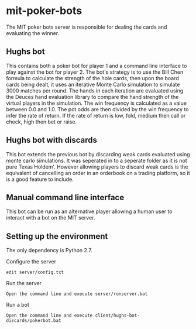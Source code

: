 # mit-poker-bots
The MIT poker bots server is responsible for dealing the cards and evaluating the winner. 

## Hughs bot
This contains both a poker bot for player 1 and a command line interface to play against the bot for player 2. The bot's strategy is to use the Bill Chen formula to calculate the strength of the hole cards, then upon the board cards being dealt, it uses an iterative Monte Carlo simulation to simulate 3000 matches per round. The hands in each iteration are evaluated using the Deuces hand evaluation library to compare the hand strength of the virtual players in the simulation. The win frequency is calculated as a value between 0.0 and 1.0. The pot odds are then divided by the win frequency to infer the rate of return. If the rate of return is low, fold, medium then call or check, high then bet or raise.

## Hughs bot with discards
This bot extends the previous bot by discarding weak cards evaluated using monte carlo simulations. It was seperated in to a seperate folder as it is not pure Texas Holdem'. However allowing players to discard weak cards is the equivalent of cancelling an order in an orderbook on a trading platform, so it is a good feature to include.

## Manual command line interface
This bot can be run as an alternative player allowing a human user to interact with a bot on the MIT server.

## Setting up the environment
The only dependency is Python 2.7.

Configure the server
```
edit server/config.txt
```

Run the server
```
Open the command line and execute server/runserver.bat
```

Run a bot
```
Open the command line and execute client/hughs-bot-discards/pokerbot.bat
```

